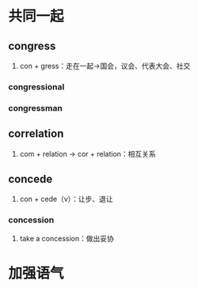 # 共同一起

## congress
1. con + gress：走在一起->国会，议会、代表大会、社交

### congressional

### congressman

## correlation
1. com + relation -> cor + relation：相互关系

## concede
1. con + cede（v）：让步、退让

### concession
1. take a concession：做出妥协

# 加强语气